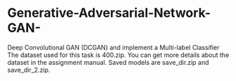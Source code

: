 # Generative-Adversarial-Network-GAN-
Deep Convolutional GAN (DCGAN) and implement a Multi-label Classifier
The dataset used for this task is 400.zip. You can get more details about the dataset in the assignment manual. Saved models are save_dir.zip and save_dir_2.zip.
